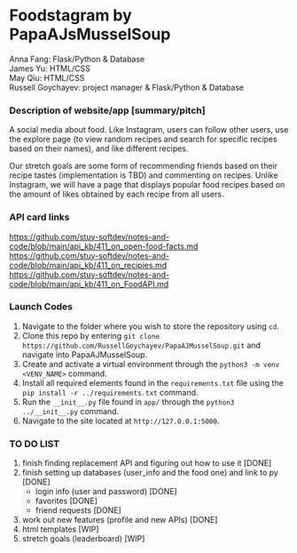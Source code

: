 # Foodstagram by PapaAJsMusselSoup
Anna Fang: Flask/Python & Database  
James Yu: HTML/CSS  
May Qiu: HTML/CSS  
Russell Goychayev: project manager &  Flask/Python & Database  

### Description of website/app [summary/pitch]
A social media about food. Like Instagram, users can follow other users, use the explore page (to view random recipes and search for specific recipes based on their names), and like different recipes. 

Our stretch goals are some form of recommending friends based on their recipe tastes (implementation is TBD) and commenting on recipes. Unlike Instagram, we will have a page that displays popular food recipes based on the amount of likes obtained by each recipe from all users.

### API card links
https://github.com/stuy-softdev/notes-and-code/blob/main/api_kb/411_on_open-food-facts.md  
https://github.com/stuy-softdev/notes-and-code/blob/main/api_kb/411_on_recipies.md  
https://github.com/stuy-softdev/notes-and-code/blob/main/api_kb/411_on_FoodAPI.md  

### Launch Codes
1) Navigate to the folder where you wish to store the repository using `cd`. 
2) Clone this repo by entering `git clone https://github.com/RussellGoychayev/PapaAJMusselSoup.git` and navigate into PapaAJMusselSoup. 
3) Create and activate a virtual environment through the `python3 -m venv <VENV_NAME>` command. 
5) Install all required elements found in the `requirements.txt` file using the `pip install -r ../requirements.txt` command.  
4) Run the `__init__.py` file found in `app/` through the `python3 ../__init__.py` command. 
5) Navigate to the site located at `http://127.0.0.1:5000`. 

### TO DO LIST 
1) finish finding replacement API and figuring out how to use it [DONE]
2) finish setting up databases (user_info and the food one) and link to py [DONE]
    - login info (user and password) [DONE]
    - favorites [DONE]
    - friend requests [DONE]
3) work out new features (profile and new APIs) [DONE]
4) html templates [WIP] 
6) stretch goals (leaderboard) [WIP] 
